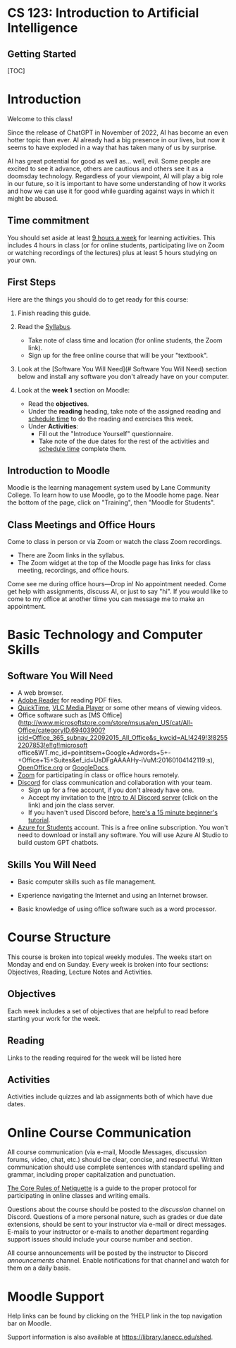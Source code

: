 <h1>CS 123: Introduction to Artificial Intelligence</h1>

<h2>Getting Started</h2>

[TOC]

# Introduction

Welcome to this class! 

Since the release of ChatGPT in November of 2022, AI has become an even hotter topic than ever. AI already had a big presence in our lives, but now it seems to have exploded in a way that has taken many of us by surprise.

AI has great potential for good as well as... well, evil. Some people are excited to see it advance, others are cautious and others see it as a doomsday technology. Regardless of your viewpoint, AI will play a big role in our future, so it is important to have some understanding of how it works and how we can use it for good while guarding against ways in which it might be abused.

## Time commitment

You should set aside at least <u>9 hours a week</u> for learning activities. This includes 4 hours in class (or for online students, participating live on Zoom or watching recordings of the lectures)  plus at least 5 hours studying on your own. 

## First Steps

Here are the things you should do to get ready for this course:

1. Finish reading this guide.

2. Read the [Syllabus](https://lcc-cit.github.io/CS123-CourseMaterials/CS123_Syllabus.html).

   - Take note of class time and location (for online students, the Zoom link).
   - Sign up for the free online course that will be your "textbook".

3. Look at the [Software You Will Need](# Software You Will Need) section below and install any software you don't already have on your computer.
4. Look at the **week 1** section on Moodle:

   - Read the **objectives**.
   - Under the **reading** heading, take note of the assigned reading and <u>schedule time</u> to do the reading and exercises this week.
   - Under **Activities**:
     - Fill out the  "Introduce Yourself" questionnaire.
     - Take note of the due dates for the rest of the activities and <u>schedule time</u> complete them.


## Introduction to Moodle

Moodle is the learning management system used by Lane Community College. To learn how to use Moodle, go to the Moodle home page. Near the bottom of the page, click on "Training", then "Moodle for Students".

## Class Meetings and Office Hours

Come to class in person or via Zoom or watch the class Zoom recordings.

- There are Zoom links in the syllabus.
- The Zoom widget at the top of the Moodle page has links for class meeting, recordings, and office hours.

Come see me during office hours&mdash;Drop in! No appointment needed. Come get help with assignments, discuss AI, or just to say "hi". If you would like to come to my office at another tiime you can message me to make an appointment.




# Basic Technology and Computer Skills

## Software You Will Need

- A web browser.
- [Adobe Reader](http://get.adobe.com/reader/) for reading PDF files.
- [QuickTime](https://support.apple.com/downloads/quicktime),  [VLC Media Player](https://www.videolan.org/vlc/) or some other means of viewing videos.
- Office software such as [MS Office](http://www.microsoftstore.com/store/msusa/en_US/cat/All-Office/categoryID.69403900?icid=Office_365_subnav_22092015_All_Office&s_kwcid=AL!4249!3!82552207853!e!!g!!microsoft office&WT.mc_id=pointitsem+Google+Adwords+5+-+Office+15+Suites&ef_id=UsDFgAAAAHy-iVuM:20160104142119:s), [OpenOffice.org](http://download.openoffice.org/) or [GoogleDocs](https://www.google.com/accounts/ServiceLogin?service=writely&passive=1209600&continue=http://docs.google.com/&followup=http://docs.google.com/&ltmpl=homepage).
- [Zoom](https://zoom.us/) for participating in class or office hours remotely.
- [Discord](https://discord.com/) for class communication and collaboration with your team.
  - Sign up for a free account, if you don't already have one. 
  - Accept my invitation to the [Intro to AI Discord server](https://discord.com/invite/EpC4cGfG) (click on the link) and join the class server.
  - If you haven't used Discord before, [here's a 15 minute beginner's tutorial](https://youtu.be/rnYGrq95ezA?si=f2Bfrwu7WMJivcC6).
- [Azure for Students](https://azure.microsoft.com/en-us/free/students/) account. This is a free online subscription. You won't need to download or install any software. You will use Azure AI Studio to build custom GPT chatbots.


## Skills You Will Need

- Basic computer skills such as file management.

- Experience navigating the Internet and using an Internet browser.

- Basic knowledge of using office software such as a word processor.

  

# Course Structure

This course is broken into topical weekly modules. The weeks start on Monday and end on Sunday. Every week is broken into four sections: Objectives, Reading, Lecture Notes and Activities.

## Objectives

Each week includes a set of objectives that are helpful to read before starting your work for the week.

## Reading

Links to the reading required for the week will be listed here

## Activities

Activities include quizzes and lab assignments both of which have due dates.



# Online Course Communication

All course communication (via e-mail, Moodle Messages, discussion forums, video, chat, etc.) should be clear, concise, and respectful. Written communication should use complete sentences with standard spelling and grammar, including proper capitalization and punctuation.

[The Core Rules of Netiquette](http://www.albion.com/netiquette/corerules.html) is a guide to the proper protocol for participating in online classes and writing emails.

Questions about the course should be posted to the *discussion* channel on Discord. Questions of a more personal nature, such as grades or due date extensions, should be sent to your instructor via e-mail or direct messages. E-mails to your instructor or e-mails to another department regarding support issues should include your course number and section.

All course announcements will be posted by the instructor to Discord *announcements* channel. Enable notifications for that channel and watch for them on a daily basis. 



# Moodle Support

Help links can be found by clicking on the ?HELP link in the top navigation bar on Moodle.

Support information is also available at https://library.lanecc.edu/shed.



